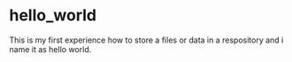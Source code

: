 # hello_world
This is my first experience how to store a files or data in a respository and i name it as hello world.
